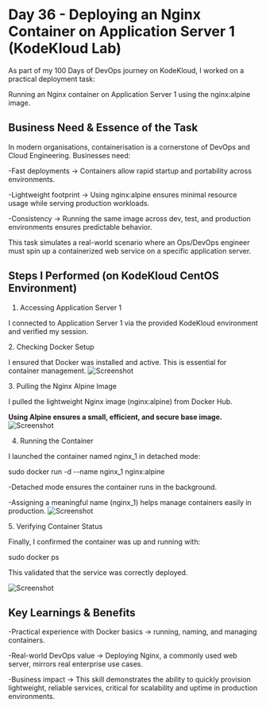 # Day 36 - Deploying an Nginx Container on Application Server 1 (KodeKloud Lab)
As part of my 100 Days of DevOps journey on KodeKloud, I worked on a practical deployment task:

Running an Nginx container on Application Server 1 using the nginx:alpine image.

## Business Need & Essence of the Task
In modern organisations, containerisation is a cornerstone of DevOps and Cloud Engineering. Businesses need:

-Fast deployments → Containers allow rapid startup and portability across environments.

-Lightweight footprint → Using nginx:alpine ensures minimal resource usage while serving production workloads.

-Consistency → Running the same image across dev, test, and production environments ensures predictable behavior.

This task simulates a real-world scenario where an Ops/DevOps engineer must spin up a containerized web service on a specific application server.

## Steps I Performed (on KodeKloud CentOS Environment)
1. Accessing Application Server 1

I connected to Application Server 1 via the provided KodeKloud environment and verified my session.

2️. Checking Docker Setup

I ensured that Docker was installed and active. This is essential for container management.
![Screenshot](screenshots/docker-version.png)


3️. Pulling the Nginx Alpine Image

I pulled the lightweight Nginx image (nginx:alpine) from Docker Hub.

**Using Alpine ensures a small, efficient, and secure base image.**
![Screenshot](screenshots/docker-pull.png)


4. Running the Container

I launched the container named nginx_1 in detached mode:

sudo docker run -d --name nginx_1 nginx:alpine

-Detached mode ensures the container runs in the background.

-Assigning a meaningful name (nginx_1) helps manage containers easily in production.
![Screenshot](screenshots/docker-run.png)


5️. Verifying Container Status

Finally, I confirmed the container was up and running with:

sudo docker ps

This validated that the service was correctly deployed.

![Screenshot](screenshots/docker-ps.png)

## Key Learnings & Benefits

-Practical experience with Docker basics → running, naming, and managing containers.

-Real-world DevOps value → Deploying Nginx, a commonly used web server, mirrors real enterprise use cases.

-Business impact → This skill demonstrates the ability to quickly provision lightweight, reliable services, critical for scalability and uptime in production environments.
